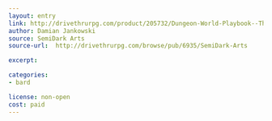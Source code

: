 ```yaml
---
layout: entry
link: http://drivethrurpg.com/product/205732/Dungeon-World-Playbook--The-Master-Painter
author: Damian Jankowski
source: SemiDark Arts
source-url:  http://drivethrurpg.com/browse/pub/6935/SemiDark-Arts

excerpt:

categories:
- bard

license: non-open
cost: paid
---
```

